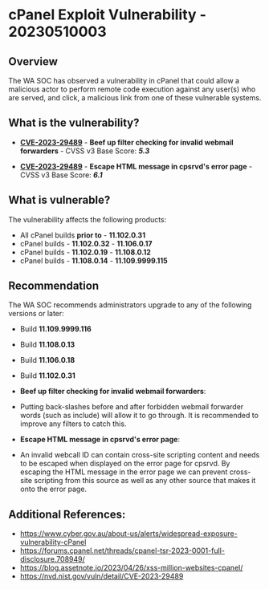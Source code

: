 # cPanel Exploit Vulnerability - 20230510003

## Overview
The WA SOC has observed a vulnerability in cPanel that could allow a malicious actor to perform remote code execution against any user(s) who are served, and click, a malicious link from one of these vulnerable systems.

## What is the vulnerability?
- [**CVE-2023-29489**](https://cve.mitre.org/cgi-bin/cvename.cgi?name=CVE-2023-29489) - **Beef up filter checking for invalid webmail forwarders** - CVSS v3 Base Score: ***5.3***

- [**CVE-2023-29489**](https://cve.mitre.org/cgi-bin/cvename.cgi?name=CVE-2023-29489) - **Escape HTML message in cpsrvd's error page** - CVSS v3 Base Score: ***6.1*** 

## What is vulnerable? 
The vulnerability affects the following products:

- All cPanel builds **prior to** - **11.102.0.31**
- cPanel builds - **11.102.0.32** - **11.106.0.17**
- cPanel builds - **11.102.0.19** - **11.108.0.12**
- cPanel builds - **11.108.0.14** - **11.109.9999.115**


## Recommendation
The WA SOC recommends administrators upgrade to any of the following versions or later:

- Build **11.109.9999.116**
- Build **11.108.0.13**
- Build **11.106.0.18**
- Build **11.102.0.31**

- **Beef up filter checking for invalid webmail forwarders**: 
- Putting back-slashes before and after forbidden webmail forwarder words (such as include) will allow it to go through. It is recommended to improve any filters to catch this.

- **Escape HTML message in cpsrvd's error page**:
- An invalid webcall ID can contain cross-site scripting content and needs to be escaped when displayed on the error page for cpsrvd. By escaping the HTML message in the error page we can prevent cross-site scripting from this source as well as any other source that makes it onto the error page.


## Additional References:
* https://www.cyber.gov.au/about-us/alerts/widespread-exposure-vulnerability-cPanel
* https://forums.cpanel.net/threads/cpanel-tsr-2023-0001-full-disclosure.708949/
* https://blog.assetnote.io/2023/04/26/xss-million-websites-cpanel/
* https://nvd.nist.gov/vuln/detail/CVE-2023-29489
